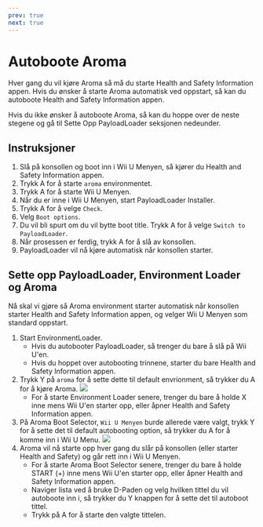 ```yaml
---
prev: true
next: true
---
```


# Autoboote Aroma

Hver gang du vil kjøre Aroma så må du starte Health and Safety Information appen. Hvis du ønsker å starte Aroma automatisk ved oppstart, så kan du autoboote Health and Safety Information appen.

Hvis du ikke ønsker å autoboote Aroma, så kan du hoppe over de neste stegene og gå til Sette Opp PayloadLoader seksjonen nedeunder.

## Instruksjoner

1. Slå på konsollen og boot inn i Wii U Menyen, så kjører du Health and Safety Information appen.
2. Trykk A for å starte `aroma` environmentet.
3. Trykk A for å starte Wii U Menyen.
4. Når du er inne i Wii U Menyen, start PayloadLoader Installer.
5. Trykk A for å velge `Check`.
6. Velg `Boot options`.
7. Du vil bli spurt om du vil bytte boot title. Trykk A for å velge `Switch to PayloadLoader`.
8. Når prosessen er ferdig, trykk A for å slå av konsollen.
9. PayloadLoader vil nå kjøre automatisk når konsollen starter.

## Sette opp PayloadLoader, Environment Loader og Aroma

Nå skal vi gjøre så Aroma environment starter automatisk når konsollen starter Health and Safety Information appen, og velger Wii U Menyen som standard oppstart.

1. Start EnvironmentLoader.
    - Hvis du autobooter PayloadLoader, så trenger du bare å slå på Wii U'en.
    - Hvis du hoppet over autobooting trinnene, starter du bare Health and Safety Information appen.
2. Trykk Y på `aroma` for å sette dette til default envrionment, så trykker du A for å kjøre Aroma.
    ![](/assets/img/guide/EL_Highlight.png)
    - For å starte Environment Loader senere, trenger du bare å holde X inne mens Wii U'en starter opp, eller åpner Health and Safety Information appen.
3. På Aroma Boot Selector, `Wii U Menyen` burde allerede være valgt, trykk Y for å sette det til default autobooting option, så trykker du A for å komme inn i Wii U Menu.
    ![](/assets/img/guide/ABM_Highlight.png)
4. Aroma vil nå starte opp hver gang du slår på konsollen (eller starter Health and Safety) og går rett inn i Wii U Menyen.
    - For å starte Aroma Boot Selector senere, trenger du bare å holde START (+) inne mens Wii U'en starter opp, eller åpner Health and Safety Information appen.
    - Naviger lista ved å bruke D-Paden og velg hvilken tittel du vil autoboote inn i, så trykker du Y knappen for å sette det til autoboot tittel.
    - Trykk på A for å starte den valgte tittelen.
